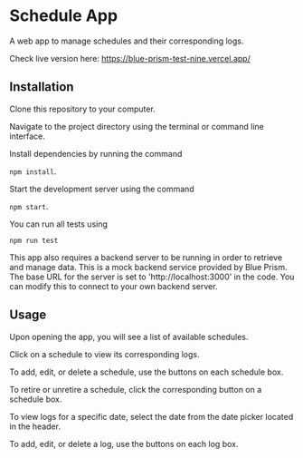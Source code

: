 # Schedule App

A web app to manage schedules and their corresponding logs.

Check live version here: https://blue-prism-test-nine.vercel.app/


## Installation


Clone this repository to your computer.

Navigate to the project directory using the terminal or command line interface.

Install dependencies by running the command 

```npm install```.

Start the development server using the command 

```npm start```.

You can run all tests using 

``npm run test``

This app also requires a backend server to be running in order to retrieve and manage data. This is a mock backend service provided by Blue Prism. The base URL for the server is set to 'http://localhost:3000' in the code. You can modify this to connect to your own backend server.


## Usage


Upon opening the app, you will see a list of available schedules.

Click on a schedule to view its corresponding logs.

To add, edit, or delete a schedule, use the buttons on each schedule box.

To retire or unretire a schedule, click the corresponding button on a schedule box.

To view logs for a specific date, select the date from the date picker located in the header.

To add, edit, or delete a log, use the buttons on each log box.
